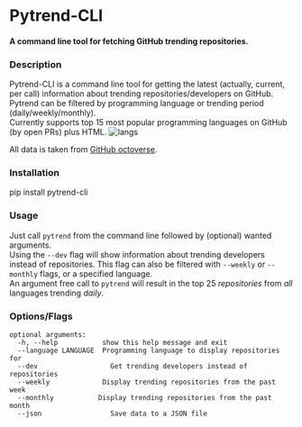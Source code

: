 # Pytrend-CLI
#### A command line tool for fetching GitHub trending repositories.

### Description
Pytrend-CLI is a command line tool for getting the latest (actually, current, per call) information 
about trending repositories/developers on GitHub.<br>
Pytrend can be filtered by programming language or trending period (daily/weekly/monthly).<br>
Currently supports top 15 most popular programming languages on GitHub (by open PRs) plus HTML.
![langs](http://oi64.tinypic.com/v2wp.jpg)

All data is taken from <a href='https://octoverse.github.com/'>GitHub octoverse</a>.


### Installation
pip install pytrend-cli


### Usage
Just call `pytrend` from the command line followed by (optional) wanted arguments.<br>
Using the `--dev` flag will show information about trending developers instead of repositories. This flag can also be
filtered with `--weekly` or `--monthly` flags, or a specified language.<br>
An argument free call to `pytrend` will result in the top 25 *repositories* from *all* languages trending *daily*.<br>

### Options/Flags
```
optional arguments:
  -h, --help           show this help message and exit
  --language LANGUAGE  Programming language to display repositories for
  --dev                  Get trending developers instead of repositories
  --weekly             Display trending repositories from the past week
  --monthly           Display trending repositories from the past month
  --json                 Save data to a JSON file
```

